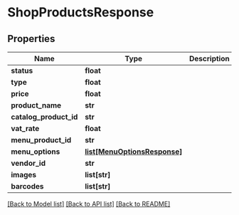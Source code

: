 # ShopProductsResponse

## Properties
Name | Type | Description | Notes
------------ | ------------- | ------------- | -------------
**status** | **float** |  | [optional] 
**type** | **float** |  | [optional] 
**price** | **float** |  | [optional] 
**product_name** | **str** |  | [optional] 
**catalog_product_id** | **str** |  | [optional] 
**vat_rate** | **float** |  | [optional] 
**menu_product_id** | **str** |  | [optional] 
**menu_options** | [**list[MenuOptionsResponse]**](MenuOptionsResponse.md) |  | [optional] 
**vendor_id** | **str** |  | [optional] 
**images** | **list[str]** |  | [optional] 
**barcodes** | **list[str]** |  | [optional] 

[[Back to Model list]](../README.md#documentation-for-models) [[Back to API list]](../README.md#documentation-for-api-endpoints) [[Back to README]](../README.md)

